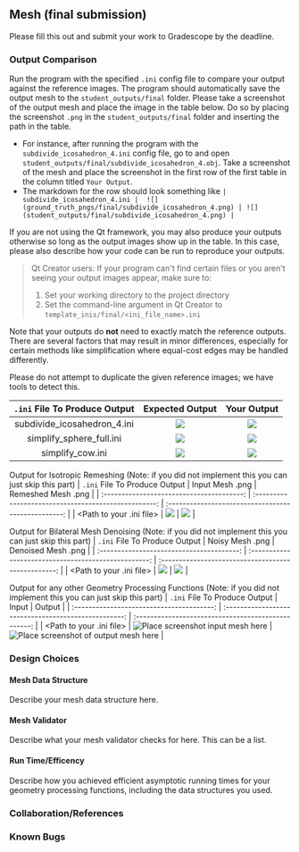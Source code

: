 ## Mesh (final submission)

Please fill this out and submit your work to Gradescope by the deadline.

### Output Comparison
Run the program with the specified `.ini` config file to compare your output against the reference images. The program should automatically save the output mesh to the `student_outputs/final` folder. Please take a screenshot of the output mesh and place the image in the table below. Do so by placing the screenshot `.png` in the `student_outputs/final` folder and inserting the path in the table.

- For instance, after running the program with the `subdivide_icosahedron_4.ini` config file, go to and open `student_outputs/final/subdivide_icosahedron_4.obj`. Take a screenshot of the mesh and place the screenshot in the first row of the first table in the column titled `Your Output`.
- The markdown for the row should look something like `| subdivide_icosahedron_4.ini |  ![](ground_truth_pngs/final/subdivide_icosahedron_4.png) | ![](student_outputs/final/subdivide_icosahedron_4.png) |`

If you are not using the Qt framework, you may also produce your outputs otherwise so long as the output images show up in the table. In this case, please also describe how your code can be run to reproduce your outputs.

> Qt Creator users: If your program can't find certain files or you aren't seeing your output images appear, make sure to:<br/>
> 1. Set your working directory to the project directory
> 2. Set the command-line argument in Qt Creator to `template_inis/final/<ini_file_name>.ini`

Note that your outputs do **not** need to exactly match the reference outputs. There are several factors that may result in minor differences, especially for certain methods like simplification where equal-cost edges may be handled differently.



Please do not attempt to duplicate the given reference images; we have tools to detect this.

| `.ini` File To Produce Output | Expected Output | Your Output |
| :---------------------------------------: | :--------------------------------------------------: | :-------------------------------------------------: | 
| subdivide_icosahedron_4.ini |  ![](ground_truth_pngs/final/subdivide_icosahedron_4.png) | ![](student_pngs/subdivide.png) |
| simplify_sphere_full.ini |  ![](ground_truth_pngs/final/simplify_sphere_full.png) | ![](student_pngs/simplify_sphere.png) |
| simplify_cow.ini | ![](ground_truth_pngs/final/simplify_cow.png) | ![](student_pngs/simplify_cow.png) |

Output for Isotropic Remeshing (Note: if you did not implement this you can just skip this part)
| `.ini` File To Produce Output | Input Mesh .png | Remeshed Mesh .png |
| :---------------------------------------: | :--------------------------------------------------: | :-------------------------------------------------: | 
| <Path to your .ini file> |  ![](student_pngs/peter.png) | ![](student_pngs/remesh_peter.png) |



Output for Bilateral Mesh Denoising (Note: if you did not implement this you can just skip this part)
| `.ini` File To Produce Output | Noisy Mesh .png | Denoised Mesh .png |
| :---------------------------------------: | :--------------------------------------------------: | :-------------------------------------------------: | 
| <Path to your .ini file> |  ![](student_pngs/noise_bunny.png) | ![](student_pngs/denoise_bunny.png) |



Output for any other Geometry Processing Functions (Note: if you did not implement this you can just skip this part)
| `.ini` File To Produce Output | Input | Output |
| :---------------------------------------: | :--------------------------------------------------: | :-------------------------------------------------: | 
| <Path to your .ini file> |  ![Place screenshot input mesh here]() | ![Place screenshot of output mesh here]() |


### Design Choices

#### Mesh Data Structure 
Describe your mesh data structure here. 

#### Mesh Validator
Describe what your mesh validator checks for here. This can be a list.

#### Run Time/Efficency 
Describe how you achieved efficient asymptotic running times for your geometry processing functions, including the data structures you used.

### Collaboration/References

### Known Bugs
